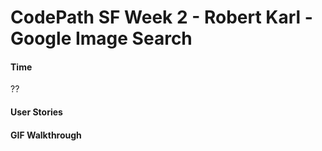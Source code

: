 CodePath SF Week 2 - Robert Karl - Google Image Search
=============

#### Time
??


#### User Stories



#### GIF Walkthrough
